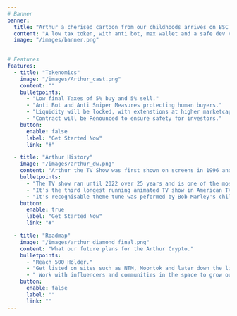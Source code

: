 ```yaml
---
# Banner
banner:
  title: "Arthur a cherised cartoon from our childhoods arrives on BSC."
  content: "A low tax token, with anti bot, max wallet and a safe dev come and join us on our journey"
  image: "/images/banner.png"
  

# Features
features:
  - title: "Tokenomics"
    image: "/images/Arthur_cast.png"
    content: ""
    bulletpoints:
      - "Low final Taxes of 5% buy and 5% sell."
      - "Anti Bot and Anti Sniper Measures protecting human buyers."
      - "Liquidity will be locked, with extenstions at higher marketcaps."
      - "Contract will be Renounced to ensure safety for investors."
    button:
      enable: false
      label: "Get Started Now"
      link: "#"

  - title: "Arthur History"
    image: "/images/arthur_dw.png"
    content: "Arthur the TV Show was first shown on screens in 1996 and has over 253 episodes. The show helps children to understand the uniqness of themselevs and those around them in a light hearted manner."
    bulletpoints:
      - "The TV show ran until 2022 over 25 years and is one of the most recognised cartoons."
      - "It's the third longest running animated TV show in American TV History."
      - "It's recognisable theme tune was peformed by Bob Marley's children in their band called Ziggy Marley and the Melody Makers."
    button:
      enable: true
      label: "Get Started Now"
      link: "#"

  - title: "Roadmap"
    image: "/images/arthur_diamond_final.png"
    content: "What our future plans for the Arthur Crypto."
    bulletpoints:
      - "Reach 500 Holder."
      - "Get listed on sites such as NTM, Moontok and later down the line coin tracking sites such as Coingecko and Coinmarketcap."
      - " Work with influencers and communities in the space to grow our reach."
    button:
      enable: false
      label: ""
      link: ""
---
```


